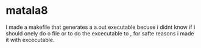 # matala8
I made a makefile that generates a a.out executable becuse i didnt know if i should onely do o file or to do 
the excecutable to , for safte reasons i made it with excecutable. 
